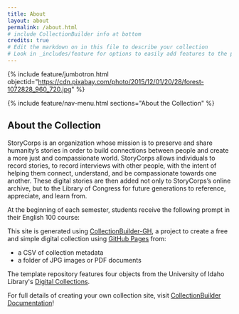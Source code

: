 ```yaml
---
title: About
layout: about
permalink: /about.html
# include CollectionBuilder info at bottom
credits: true
# Edit the markdown on in this file to describe your collection
# Look in _includes/feature for options to easily add features to the page
---
```


{% include feature/jumbotron.html objectid="https://cdn.pixabay.com/photo/2015/12/01/20/28/forest-1072828_960_720.jpg" %}

{% include feature/nav-menu.html sections="About the Collection" %}

## About the Collection

StoryCorps is an organization whose mission is to preserve and share humanity’s stories in order to build connections between people and create a more just and compassionate world. StoryCorps allows individuals to record stories, to record interviews with other people, with the intent of helping them connect, understand, and be compassionate towards one another. These digital stories are then added not only to StoryCorps’s online archive, but to the Library of Congress for future generations to reference, appreciate, and learn from.

At the beginning of each semester, students receive the following prompt in their English 100 course:

This site is generated using [CollectionBuilder-GH](https://collectionbuilding.github.io/gh/), a project to create a free and simple digital collection using [GitHub Pages](https://pages.github.com/) from: 

- a CSV of collection metadata
- a folder of JPG images or PDF documents

The template repository features four objects from the University of Idaho Library's [Digital Collections](https://www.lib.uidaho.edu/digital). 

For full details of creating your own collection site, visit [CollectionBuilder Documentation](https://collectionbuilder.github.io/cb-docs/)! 
